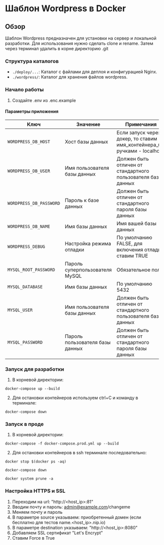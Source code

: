 # Шаблон Wordpress в Docker

## Обзор

Шаблон Wordpress предназначен для установки на сервер и локальной разработки. Для использования нужно сделать clone и
rename. Затем через терминал удалить в корне директорию .git

### Структура каталогов

- `./deploy/...`: Каталог с файлами для деплоя и конфигурацией Nginx.
- `./wordpress/`: Каталог для хранения файлов wordpress.

### Начало работы

1. Создайте .env из .enc.example

#### Параметры приложения

| Ключ                    | Значение                        | Примечания                                                                |
|-------------------------|---------------------------------|---------------------------------------------------------------------------|
| `WORDPRESS_DB_HOST`     | Хост базы данных                | Если запуск через докер, то ставим имя_контейнера_бд, ручками - localhost |
| `WORDPRESS_DB_USER`     | Имя пользователя базы данных    | Должен быть отличен от стандартного пользователя базы данных              |
| `WORDPRESS_DB_PASSWORD` | Пароль к базе данных            | Должен быть отличен от стандартного пароля базы данных                    |
| `WORDPRESS_DB_NAME`     | Имя базы данных                 | Имя вашей базы данных                                                     |
| `WORDPRESS_DEBUG`       | Настройка режима отладки        | По умолчанию FALSE, для включения отладки ставим TRUE                     |
| `MYSQL_ROOT_PASSWORD`   | Пароль суперпользователя MySQL  | Обязательное поле                                                         |
| `MYSQL_DATABASE`        | Имя базы данных                 | По умолчанию 5432                                                         |
| `MYSQL_USER`            | Имя пользователя базы данных    | Должен быть отличен от стандартного пользователя базы данных              |
| `MYSQL_PASSWORD`        | Пароль пользователя базы данных | Должен быть отличен от стандартного пароля базы данных                    |

### Запуск для разработки

1. В корневой директории:

```shell
docker-compose up --build
```

2. Для остановки контейнеров используем ctrl+C и команду в терминале:

```shell
docker-compose down
```

### Запуск в проде

1. В корневой директории:

```shell
docker-compose -f docker-compose.prod.yml up --build
```

2. Для остановки контейнеров в ssh терминале последовательно:

```shell
docker stop $(docker ps -aq)
```

```shell
docker-compose down
```

```shell
docker system prune -a
```

### Настройка HTTPS и SSL

1. Переходим на url: "http://<host_ip>:81"
2. Вводим почту и пароль: admin@example.com/changeme
3. Меняем почту и пароль
4. В параметре source указываем: приобретенный домен (если бесплатно для тестов name.<host_ip>.nip.io)
5. В параметре destination указываем: "http://<host_ip>:8080"
6. Добавляем SSL сертификат "Let's Encrypt"
7. Ставим Force в True